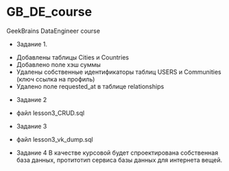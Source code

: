# GB_DE_course
GeekBrains DataEngineer course

* Задание 1. 
- Добавлены таблицы Cities и Countries
- Добавлено поле хэш суммы 
- Удалены собственные идентификаторы таблиц USERS и Communities (ключ ссылка на профиль)
- Удалено поле requested_at в таблице relationships
* Задание 2 
- файл lesson3_CRUD.sql 
* Задание 3  
- файл lesson3_vk_dump.sql
* Задание 4 
В качестве курсовой будет спроектирована собственная база данных, протитотип сервиса базы данных для интернета вещей. 

